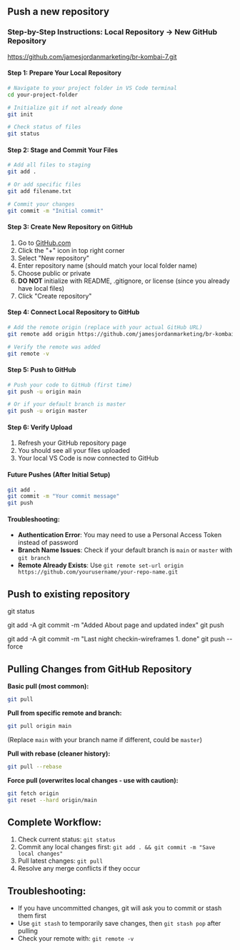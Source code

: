 ## Push a new repository

### Step-by-Step Instructions: Local Repository → New GitHub Repository
https://github.com/jamesjordanmarketing/br-kombai-7.git


#### Step 1: Prepare Your Local Repository
```bash
# Navigate to your project folder in VS Code terminal
cd your-project-folder

# Initialize git if not already done
git init

# Check status of files
git status
```

#### Step 2: Stage and Commit Your Files
```bash
# Add all files to staging
git add .

# Or add specific files
git add filename.txt

# Commit your changes
git commit -m "Initial commit"
```

#### Step 3: Create New Repository on GitHub
1. Go to [GitHub.com](https://github.com)
2. Click the "+" icon in top right corner
3. Select "New repository"
4. Enter repository name (should match your local folder name)
5. Choose public or private
6. **DO NOT** initialize with README, .gitignore, or license (since you already have local files)
7. Click "Create repository"

#### Step 4: Connect Local Repository to GitHub
```bash
# Add the remote origin (replace with your actual GitHub URL)
git remote add origin https://github.com/jamesjordanmarketing/br-kombai-7.git

# Verify the remote was added
git remote -v
```

#### Step 5: Push to GitHub
```bash
# Push your code to GitHub (first time)
git push -u origin main

# Or if your default branch is master
git push -u origin master
```

#### Step 6: Verify Upload
1. Refresh your GitHub repository page
2. You should see all your files uploaded
3. Your local VS Code is now connected to GitHub

#### Future Pushes (After Initial Setup)
```bash
git add .
git commit -m "Your commit message"
git push
```

#### Troubleshooting:
- **Authentication Error**: You may need to use a Personal Access Token instead of password
- **Branch Name Issues**: Check if your default branch is `main` or `master` with `git branch`
- **Remote Already Exists**: Use `git remote set-url origin https://github.com/yourusername/your-repo-name.git`


## Push to existing repository
git status

git add -A
git commit -m "Added About page and updated index"
git push

git add -A
git commit -m "Last night checkin-wireframes 1. done"
git push --force

## Pulling Changes from GitHub Repository

**Basic pull (most common):**
```bash
git pull
```

**Pull from specific remote and branch:**
```bash
git pull origin main
```
(Replace `main` with your branch name if different, could be `master`)

**Pull with rebase (cleaner history):**
```bash
git pull --rebase
```

**Force pull (overwrites local changes - use with caution):**
```bash
git fetch origin
git reset --hard origin/main
```

## Complete Workflow:
1. Check current status: `git status`
2. Commit any local changes first: `git add . && git commit -m "Save local changes"`
3. Pull latest changes: `git pull`
4. Resolve any merge conflicts if they occur

## Troubleshooting:
- If you have uncommitted changes, git will ask you to commit or stash them first
- Use `git stash` to temporarily save changes, then `git stash pop` after pulling
- Check your remote with: `git remote -v`